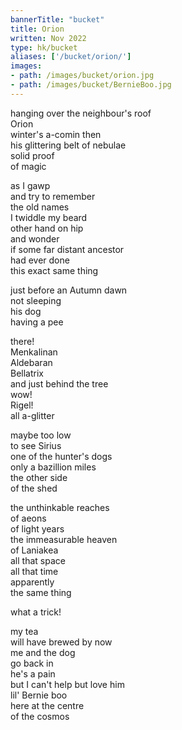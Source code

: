 ```yaml
---
bannerTitle: "bucket" 
title: Orion
written: Nov 2022
type: hk/bucket
aliases: ['/bucket/orion/']
images:
- path: /images/bucket/orion.jpg
- path: /images/bucket/BernieBoo.jpg
---
```


hanging over the neighbour's roof  
Orion  
winter's a-comin then  
his glittering belt of nebulae  
solid proof  
of magic  

as I gawp  
and try to remember  
the old names  
I twiddle my beard  
other hand on hip  
and wonder  
if some far distant ancestor  
had ever done  
this exact same thing  

just before an Autumn dawn  
not sleeping  
his dog  
having a pee  

there!  
Menkalinan  
Aldebaran  
Bellatrix  
and just behind the tree  
wow!  
Rigel!  
all a-glitter  

maybe too low  
to see Sirius  
one of the hunter's dogs  
only a bazillion miles  
the other side  
of the shed  

the unthinkable reaches  
of aeons  
of light years  
the immeasurable heaven  
of Laniakea  
all that space  
all that time  
apparently  
the same thing  

what a trick!  

my tea  
will have brewed by now  
me and the dog  
go back in  
he's a pain  
but I can't help but love him  
lil' Bernie boo  
here at the centre  
of the cosmos  
